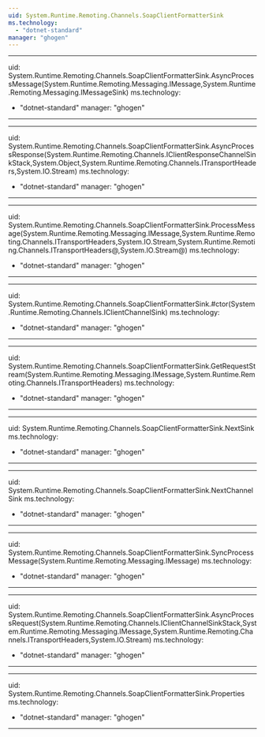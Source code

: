 ```yaml
---
uid: System.Runtime.Remoting.Channels.SoapClientFormatterSink
ms.technology: 
  - "dotnet-standard"
manager: "ghogen"
---
```


---
uid: System.Runtime.Remoting.Channels.SoapClientFormatterSink.AsyncProcessMessage(System.Runtime.Remoting.Messaging.IMessage,System.Runtime.Remoting.Messaging.IMessageSink)
ms.technology: 
  - "dotnet-standard"
manager: "ghogen"
---

---
uid: System.Runtime.Remoting.Channels.SoapClientFormatterSink.AsyncProcessResponse(System.Runtime.Remoting.Channels.IClientResponseChannelSinkStack,System.Object,System.Runtime.Remoting.Channels.ITransportHeaders,System.IO.Stream)
ms.technology: 
  - "dotnet-standard"
manager: "ghogen"
---

---
uid: System.Runtime.Remoting.Channels.SoapClientFormatterSink.ProcessMessage(System.Runtime.Remoting.Messaging.IMessage,System.Runtime.Remoting.Channels.ITransportHeaders,System.IO.Stream,System.Runtime.Remoting.Channels.ITransportHeaders@,System.IO.Stream@)
ms.technology: 
  - "dotnet-standard"
manager: "ghogen"
---

---
uid: System.Runtime.Remoting.Channels.SoapClientFormatterSink.#ctor(System.Runtime.Remoting.Channels.IClientChannelSink)
ms.technology: 
  - "dotnet-standard"
manager: "ghogen"
---

---
uid: System.Runtime.Remoting.Channels.SoapClientFormatterSink.GetRequestStream(System.Runtime.Remoting.Messaging.IMessage,System.Runtime.Remoting.Channels.ITransportHeaders)
ms.technology: 
  - "dotnet-standard"
manager: "ghogen"
---

---
uid: System.Runtime.Remoting.Channels.SoapClientFormatterSink.NextSink
ms.technology: 
  - "dotnet-standard"
manager: "ghogen"
---

---
uid: System.Runtime.Remoting.Channels.SoapClientFormatterSink.NextChannelSink
ms.technology: 
  - "dotnet-standard"
manager: "ghogen"
---

---
uid: System.Runtime.Remoting.Channels.SoapClientFormatterSink.SyncProcessMessage(System.Runtime.Remoting.Messaging.IMessage)
ms.technology: 
  - "dotnet-standard"
manager: "ghogen"
---

---
uid: System.Runtime.Remoting.Channels.SoapClientFormatterSink.AsyncProcessRequest(System.Runtime.Remoting.Channels.IClientChannelSinkStack,System.Runtime.Remoting.Messaging.IMessage,System.Runtime.Remoting.Channels.ITransportHeaders,System.IO.Stream)
ms.technology: 
  - "dotnet-standard"
manager: "ghogen"
---

---
uid: System.Runtime.Remoting.Channels.SoapClientFormatterSink.Properties
ms.technology: 
  - "dotnet-standard"
manager: "ghogen"
---
